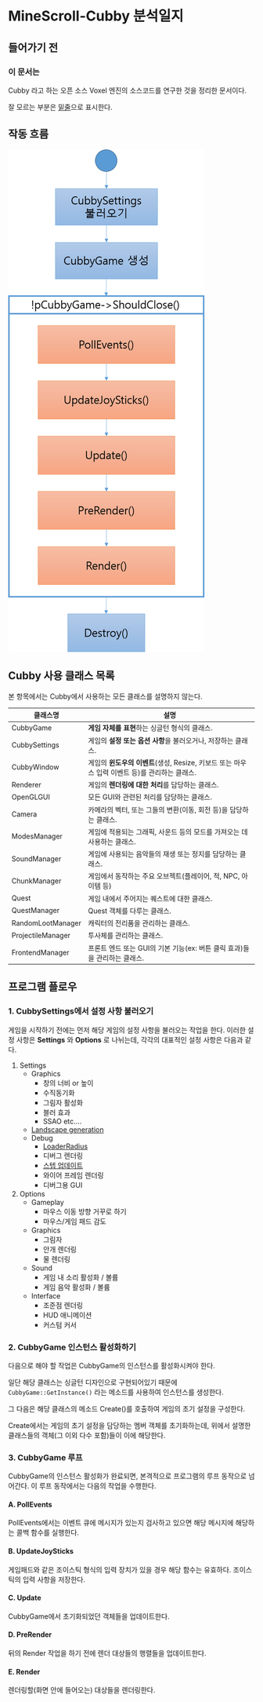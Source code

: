 # MineScroll-Cubby 분석일지

## 들어가기 전

### 이 문서는

Cubby 라고 하는 오픈 소스 Voxel 엔진의 소스코드를 연구한 것을 정리한 문서이다.

잘 모르는 부분은 <u>밑줄</u>으로 표시한다.

## 작동 흐름

![flow Image](Image/Flow.png)

## Cubby 사용 클래스 목록

본 항목에서는 Cubby에서 사용하는 모든 클래스를 설명하지 않는다. 

| 클래스명              | 설명                                       |
| ----------------- | ---------------------------------------- |
| CubbyGame         | **게임 자체를 표현**하는 싱글턴 형식의 클래스.             |
| CubbySettings     | 게임의 **설정 또는 옵션 사항**을 불러오거나, 저장하는 클래스.    |
| CubbyWindow       | 게임의 **윈도우의 이벤트**(생성, Resize, 키보드 또는 마우스 입력 이벤트 등)를 관리하는 클래스. |
| Renderer          | 게임의 **렌더링에 대한 처리**를 담당하는 클래스.            |
| OpenGLGUI         | 모든 GUI와 관련된 처리를 담당하는 클래스.                |
| Camera            | 카메라의 벡터, 또는 그들의 변환(이동, 회전 등)을 담당하는 클래스.  |
| ModesManager      | 게임에 적용되는 그래픽, 사운드 등의 모드를 가져오는 데 사용하는 클래스. |
| SoundManager      | 게임에 사용되는 음악들의 재생 또는 정지를 담당하는 클래스.        |
| ChunkManager      | 게임에서 동작하는 주요 오브젝트(플레이어, 적, NPC, 아이템 등)   |
| Quest             | 게임 내에서 주어지는 퀘스트에 대한 클래스.                 |
| QuestManager      | Quest 객체를 다루는 클래스.                       |
| RandomLootManager | 캐릭터의 전리품을 관리하는 클래스.                      |
| ProjectileManager | 투사체를 관리하는 클래스.                           |
| FrontendManager   | 프론트 엔드 또는 GUI의 기본 기능(ex: 버튼 클릭 효과)들을 관리하는 클래스. |



## 프로그램 플로우

### 1. CubbySettings에서 설정 사항 불러오기

게임을 시작하기 전에는 먼저 해당 게임의 설정 사항을 불러오는 작업을 한다. 이러한 설정 사항은 **Settings** 와 **Options** 로 나뉘는데, 각각의 대표적인 설정 사항은 다음과 같다.

1. Settings
   - Graphics
     - 창의 너비 or 높이
     - 수직동기화
     - 그림자 활성화
     - 블러 효과
     - SSAO etc....
   - <u>Landscape generation</u>
   - Debug
     - <u>LoaderRadius</u>
     - 디버그 렌더링
     - <u>스텝 업데이트</u>
     - 와이어 프레임 렌더링
     - 디버그용 GUI
2. Options
   - Gameplay
     - 마우스 이동 방향 거꾸로 하기
     - 마우스/게임 패드 감도
   - Graphics
     - 그림자
     - 안개 렌더링
     - 물 렌더링
   - Sound
     - 게임 내 소리 활성화 / 볼륨
     - 게임 음악 활성화 / 볼륨
   - Interface
     - 조준점 렌더링
     - HUD 애니메이션
     - 커스텀 커서



### 2. CubbyGame 인스턴스 활성화하기

다음으로 해야 할 작업은 CubbyGame의 인스턴스를 활성화시켜야 한다.

일단 해당 클래스는 싱글턴 디자인으로 구현되어있기 때문에 `CubbyGame::GetInstance()` 라는 메소드를 사용하여 인스턴스를 생성한다.

그 다음은 해당 클래스의 메소드 Create()를 호출하여 게임의 초기 설정을 구성한다.

Create에서는 게임의 초기 설정을 담당하는 멤버 객체를 초기화하는데, 위에서 설명한 클래스들의 객체(그 이외 다수 포함)들이 이에 해당한다.

### 3. CubbyGame 루프

CubbyGame의 인스턴스 활성화가 완료되면, 본격적으로 프로그램의 루프 동작으로 넘어간다. 이 루프 동작에서는 다음의 작업을 수행한다.

#### A. PollEvents

PollEvents에서는 이벤트 큐에 메시지가 있는지 검사하고 있으면 해당 메시지에 해당하는 콜백 함수를 실행한다.

#### B. UpdateJoySticks

게임패드와 같은 조이스틱 형식의 입력 장치가 있을 경우 해당 함수는 유효하다. 조이스틱의 입력 사항을 저장한다.

#### C. Update

CubbyGame에서 초기화되었던 객체들을 업데이트한다.

#### D. PreRender

뒤의 Render 작업을 하기 전에 렌더 대상들의 행렬들을 업데이트한다.

#### E. Render

렌더링할(화면 안에 들어오는) 대상들을 렌더링한다.